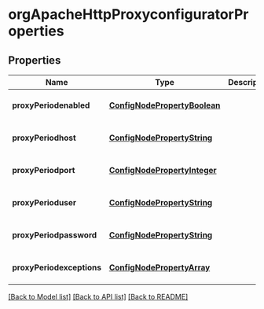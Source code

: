 # orgApacheHttpProxyconfiguratorProperties

## Properties
Name | Type | Description | Notes
------------ | ------------- | ------------- | -------------
**proxyPeriodenabled** | [**ConfigNodePropertyBoolean**](ConfigNodePropertyBoolean.md) |  | [optional] [default to null]
**proxyPeriodhost** | [**ConfigNodePropertyString**](ConfigNodePropertyString.md) |  | [optional] [default to null]
**proxyPeriodport** | [**ConfigNodePropertyInteger**](ConfigNodePropertyInteger.md) |  | [optional] [default to null]
**proxyPerioduser** | [**ConfigNodePropertyString**](ConfigNodePropertyString.md) |  | [optional] [default to null]
**proxyPeriodpassword** | [**ConfigNodePropertyString**](ConfigNodePropertyString.md) |  | [optional] [default to null]
**proxyPeriodexceptions** | [**ConfigNodePropertyArray**](ConfigNodePropertyArray.md) |  | [optional] [default to null]

[[Back to Model list]](../README.md#documentation-for-models) [[Back to API list]](../README.md#documentation-for-api-endpoints) [[Back to README]](../README.md)


